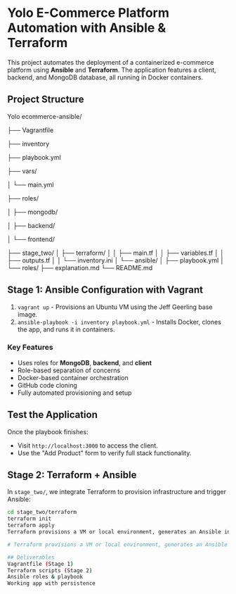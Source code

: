 # Yolo E-Commerce Platform Automation with Ansible & Terraform

This project automates the deployment of a containerized e-commerce platform using **Ansible** and **Terraform**. The application features a client, backend, and MongoDB database, all running in Docker containers.

## Project Structure

Yolo ecommerce-ansible/

├── Vagrantfile

├── inventory

├── playbook.yml

├── vars/

│ └── main.yml

├── roles/

│ ├── mongodb/

│ ├── backend/

│ └── frontend/

├── stage_two/
│ ├── terraform/
│ │ ├── main.tf
│ │ ├── variables.tf
│ │ ├── outputs.tf
│ │ └── inventory.ini
│ └── ansible/
│ ├── playbook.yml
│ └── roles/
├── explanation.md
└── README.md

## Stage 1: Ansible Configuration with Vagrant

1. `vagrant up` - Provisions an Ubuntu VM using the Jeff Geerling base image.
2. `ansible-playbook -i inventory playbook.yml` - Installs Docker, clones the app, and runs it in containers.

### Key Features
- Uses roles for **MongoDB**, **backend**, and **client**
- Role-based separation of concerns
- Docker-based container orchestration
- GitHub code cloning
- Fully automated provisioning and setup

## Test the Application

Once the playbook finishes:
- Visit `http://localhost:3000` to access the client.
- Use the "Add Product" form to verify full stack functionality.

## Stage 2: Terraform + Ansible

In `stage_two/`, we integrate Terraform to provision infrastructure and trigger Ansible:

```bash
cd stage_two/terraform
terraform init
terraform apply
Terraform provisions a VM or local environment, generates an Ansible inventory, and runs the same role-based setup.

# Terraform provisions a VM or local environment, generates an Ansible inventory, and runs the same role-based setup.

## Deliverables
Vagrantfile (Stage 1)
Terraform scripts (Stage 2)
Ansible roles & playbook
Working app with persistence